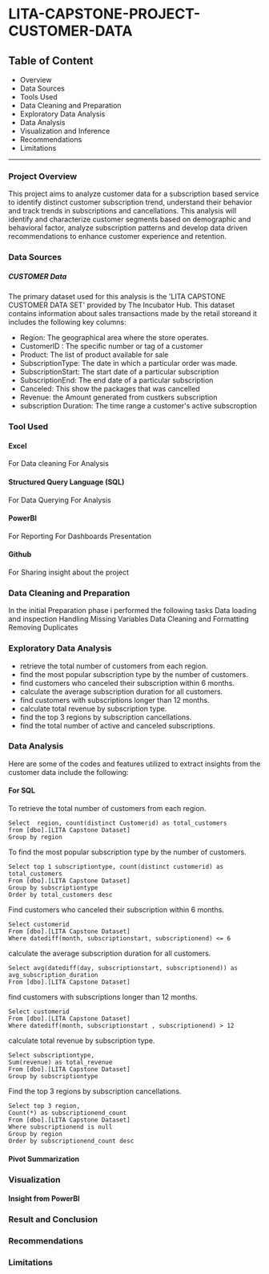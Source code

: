 # LITA-CAPSTONE-PROJECT-CUSTOMER-DATA

## Table of Content 
- Overview
- Data Sources
- Tools Used
- Data Cleaning and Preparation
- Exploratory Data Analysis
- Data Analysis
- Visualization and Inference
- Recommendations
- Limitations
----------------------------------------------------------------------------
### Project Overview

This project aims to analyze customer data for a subscription based service to identify distinct customer subscription trend, understand their behavior and track trends in subscriptions and cancellations. This analysis will identify and characterize customer segments based on demographic and behavioral factor, analyze subscription patterns and develop data driven recommendations to enhance customer experience and retention.

### Data Sources
##### CUSTOMER Data
The primary dataset used for this analysis is the 'LITA CAPSTONE CUSTOMER DATA SET' provided by The Incubator Hub. This dataset contains information about sales transactions made by the retail storeand it  includes the following key columns:
- Region: The geographical area where the store operates.
- CustomerID : The specific number or tag of a customer
- Product: The list of product available for sale
- SubscriptionType: The date in which a particular order was made.
- SubscriptionStart: The start date of a particular subscription
- SubscriptionEnd: The end date of a particular subscription
- Canceled: This show the packages that was cancelled 
- Revenue: the Amount generated from custkers subscription
- subscription Duration: The time range a customer's active subscroption



### Tool Used
#### Excel
  For Data cleaning
  For Analysis
  
#### Structured Query Language (SQL)
  For Data Querying
  For Analysis
  
#### PowerBI
For Reporting
For Dashboards Presentation

#### Github
For Sharing insight about the project

### Data Cleaning and Preparation
In the initial Preparation phase i performed the following tasks
Data loading and inspection
Handling Missing Variables
Data Cleaning and Formatting
Removing Duplicates

### Exploratory Data Analysis
- retrieve the total number of customers from each region.
- find the most popular subscription type by the number of customers.
- find customers who canceled their subscription within 6 months.
- calculate the average subscription duration for all customers.
- find customers with subscriptions longer than 12 months.
- calculate total revenue by subscription type.
- find the top 3 regions by subscription cancellations.
- find the total number of active and canceled subscriptions. 

### Data Analysis
Here are some of the codes and features utilized to extract insights from the customer data include the following:
#### For SQL
To retrieve the total number of customers from each region. 
```
Select  region, count(distinct Customerid) as total_customers 
from [dbo].[LITA Capstone Dataset]
Group by region
```
To find the most popular subscription type by the number of customers. 
```
Select top 1 subscriptiontype, count(distinct customerid) as total_customers
From [dbo].[LITA Capstone Dataset]
Group by subscriptiontype 
Order by total_customers desc
```
 Find customers who canceled their subscription within 6 months. 
```
Select customerid
From [dbo].[LITA Capstone Dataset]
Where datediff(month, subscriptionstart, subscriptionend) <= 6
```
calculate the average subscription duration for all customers. 
```
Select avg(datediff(day, subscriptionstart, subscriptionend)) as avg_subscription_duration
From [dbo].[LITA Capstone Dataset]
```
find customers with subscriptions longer than 12 months. 
```
Select customerid
From [dbo].[LITA Capstone Dataset]
Where datediff(month, subscriptionstart , subscriptionend) > 12
```
calculate total revenue by subscription type. 
```
Select subscriptiontype,
Sum(revenue) as total_revenue 
From [dbo].[LITA Capstone Dataset]
Group by subscriptiontype
```
Find the top 3 regions by subscription cancellations. 
```
Select top 3 region,
Count(*) as subscriptionend_count
From [dbo].[LITA Capstone Dataset]
Where subscriptionend is null
Group by region
Order by subscriptionend_count desc
```

#### Pivot Summarization





### Visualization
#### Insight from PowerBI



### Result and Conclusion

### Recommendations


### Limitations
